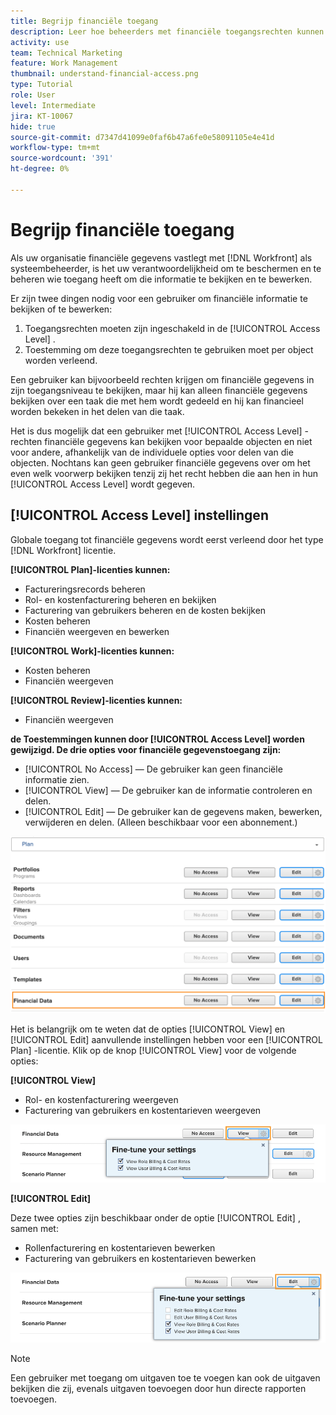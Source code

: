 ```yaml
---
title: Begrijp financiële toegang
description: Leer hoe beheerders met financiële toegangsrechten kunnen bepalen wie de financiële informatie die in Workfront wordt bijgehouden, kan zien en bewerken.
activity: use
team: Technical Marketing
feature: Work Management
thumbnail: understand-financial-access.png
type: Tutorial
role: User
level: Intermediate
jira: KT-10067
hide: true
source-git-commit: d7347d41099e0faf6b47a6fe0e58091105e4e41d
workflow-type: tm+mt
source-wordcount: '391'
ht-degree: 0%

---
```


# Begrijp financiële toegang

Als uw organisatie financiële gegevens vastlegt met [!DNL Workfront] als systeembeheerder, is het uw verantwoordelijkheid om te beschermen en te beheren wie toegang heeft om die informatie te bekijken en te bewerken.

Er zijn twee dingen nodig voor een gebruiker om financiële informatie te bekijken of te bewerken:

1. Toegangsrechten moeten zijn ingeschakeld in de [!UICONTROL Access Level] .
2. Toestemming om deze toegangsrechten te gebruiken moet per object worden verleend.

Een gebruiker kan bijvoorbeeld rechten krijgen om financiële gegevens in zijn toegangsniveau te bekijken, maar hij kan alleen financiële gegevens bekijken over een taak die met hem wordt gedeeld en hij kan financieel worden bekeken in het delen van die taak.

Het is dus mogelijk dat een gebruiker met [!UICONTROL Access Level] -rechten financiële gegevens kan bekijken voor bepaalde objecten en niet voor andere, afhankelijk van de individuele opties voor delen van die objecten. Nochtans kan geen gebruiker financiële gegevens over om het even welk voorwerp bekijken tenzij zij het recht hebben die aan hen in hun [!UICONTROL Access Level] wordt gegeven.

## [!UICONTROL Access Level] instellingen

Globale toegang tot financiële gegevens wordt eerst verleend door het type [!DNL Workfront] licentie.

**[!UICONTROL Plan]-licenties kunnen:**

* Factureringsrecords beheren
* Rol- en kostenfacturering beheren en bekijken
* Facturering van gebruikers beheren en de kosten bekijken
* Kosten beheren
* Financiën weergeven en bewerken

**[!UICONTROL Work]-licenties kunnen:**

* Kosten beheren
* Financiën weergeven

**[!UICONTROL Review]-licenties kunnen:**

* Financiën weergeven

**de Toestemmingen kunnen door [!UICONTROL Access Level] worden gewijzigd. De drie opties voor financiële gegevenstoegang zijn:**

* [!UICONTROL No Access] — De gebruiker kan geen financiële informatie zien.
* [!UICONTROL View] — De gebruiker kan de informatie controleren en delen.
* [!UICONTROL Edit] — De gebruiker kan de gegevens maken, bewerken, verwijderen en delen. (Alleen beschikbaar voor een abonnement.)

![ een beeld dat de algemene opties van de Gegevens van de Financiële in een toegangsniveau toont ](assets/setting-up-finances-8.png)

Het is belangrijk om te weten dat de opties [!UICONTROL View] en [!UICONTROL Edit] aanvullende instellingen hebben voor een [!UICONTROL Plan] -licentie. Klik op de knop [!UICONTROL View] voor de volgende opties:

**[!UICONTROL View]**

* Rol- en kostenfacturering weergeven
* Facturering van gebruikers en kostentarieven weergeven

![ een beeld dat de de meningsopties van de Gegevens in een toegangsniveau toont ](assets/setting-up-finances-9.png)

**[!UICONTROL Edit]**

Deze twee opties zijn beschikbaar onder de optie [!UICONTROL Edit] , samen met:

* Rollenfacturering en kostentarieven bewerken
* Facturering van gebruikers en kostentarieven bewerken

![ een beeld dat Financiële Gegevens toont geeft opties in een toegangsniveau uit ](assets/setting-up-finances-10.png)

>[!NOTE]
>
>Een gebruiker met toegang om uitgaven toe te voegen kan ook de uitgaven bekijken die zij, evenals uitgaven toevoegen door hun directe rapporten toevoegen.
